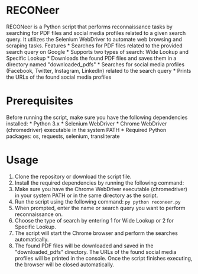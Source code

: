 # RECONeer

RECONeer is a Python script that performs reconnaissance tasks by searching for PDF files and social media profiles related to a given search query. It utilizes the Selenium WebDriver to automate web browsing and scraping tasks.
Features
    * Searches for PDF files related to the provided search query on Google
    * Supports two types of search: Wide Lookup and Specific Lookup
    * Downloads the found PDF files and saves them in a directory named "downloaded_pdfs"
    * Searches for social media profiles (Facebook, Twitter, Instagram, LinkedIn) related to the search query
    * Prints the URLs of the found social media profiles

# Prerequisites

Before running the script, make sure you have the following dependencies installed:
    * Python 3.x
    * Selenium WebDriver
    * Chrome WebDriver (chromedriver) executable in the system PATH
    *  Required Python packages: os, requests, selenium, transliterate

# Usage

  1. Clone the repository or download the script file.
  2. Install the required dependencies by running the following command:
  3. Make sure you have the Chrome WebDriver executable (chromedriver) in your system PATH or in the same directory as the script.
  4. Run the script using the following command:
    ```py
    python reconeer.py
    ```
  5. When prompted, enter the name or search query you want to perform reconnaissance on.
  6. Choose the type of search by entering 1 for Wide Lookup or 2 for Specific Lookup.
  7. The script will start the Chrome browser and perform the searches automatically.
  8. The found PDF files will be downloaded and saved in the "downloaded_pdfs" directory.
    The URLs of the found social media profiles will be printed in the console.
    Once the script finishes executing, the browser will be closed automatically.
    
